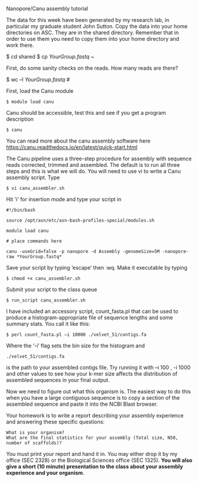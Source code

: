 

Nanopore/Canu assembly tutorial

The data for this week have been generated by my research lab, in particular my graduate student John Sutton. Copy the data into your home directories on ASC. They are in the shared directory. Remember that in order to use them you need to copy them into your home directory and work there.

$ cd shared
$ cp *YourGroup.fastq* ~

First, do some sanity checks on the reads. How many reads are there?

$ wc –l *YourGroup.fastq* # 

First, load the Canu module

    $ module load canu

Canu should be accessible, test this and see if you get a program description

    $ canu

You can read more about the canu assembly software here https://canu.readthedocs.io/en/latest/quick-start.html

The Canu pipeline uses a three-step procedure for assembly with sequence reads corrected, trimmed and assembled. The default is to run all three steps and this is what we will do. You will need to use vi to write a Canu assembly script. Type

    $ vi canu_assembler.sh

Hit 'i' for insertion mode and type your script in

    #!/bin/bash

    source /opt/asn/etc/asn-bash-profiles-special/modules.sh

    module load canu

    # place commands here

    canu -useGrid=false -p nanopore -d Assembly -genomeSize=5M -nanopore-raw *YourGroup.fastq*

Save your script by typing ‘escape’ then :wq. Make it executable by typing

    $ chmod +x canu_assembler.sh

Submit your script to the class queue

    $ run_script canu_assembler.sh

I have included an accessory script, count_fasta.pl that can be used to produce a histogram-appropriate file of sequence lengths and some summary stats. You call it like this:

    $ perl count_fasta.pl –i 10000 ./velvet_51/contigs.fa

Where the ‘-i’ flag sets the bin size for the histogram and

    ./velvet_51/contigs.fa 

is the path to your assembled contigs file. Try running it with –i 100 , -i 1000 and other values to see how your k-mer size affects the distribution of assembled sequences in your final output.

Now we need to figure out what this organism is. The easiest way to do this when you have a large contiguous sequence is to copy a section of the assembled sequence and paste it into the NCBI Blast browser.

Your homework is to write a report describing your assembly experience and answering these specific questions:

    What is your organism?
    What are the final statistics for your assembly (Total size, N50, number of scaffolds)?

You must print your report and hand it in. You may either drop it by my office (SEC 2328) or the Biological Sciences office (SEC 1325). **You will also give a short (10 minute) presentation to the class about your assembly experience and your organism**. 

